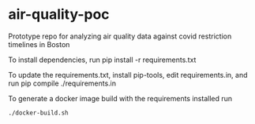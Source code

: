 # air-quality-poc
Prototype repo for analyzing air quality data against covid restriction timelines in Boston

To install dependencies, run pip install -r requirements.txt

To update the requirements.txt, install pip-tools, edit requirements.in, and run pip compile ./requirements.in

To generate a docker image build with the requirements installed run 

    ./docker-build.sh 